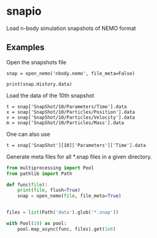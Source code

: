 # snapio
Load n-body simulation snapshots of NEMO format


## Examples

Open the snapshots file
```
snap = open_nemo('nbody.nemo', file_meta=False)

print(snap.History.data)
```

Load the data of the 10th snapshot
```
t = snap['SnapShot/10/Parameters/Time'].data
x = snap['SnapShot/10/Particles/Position'].data
v = snap['SnapShot/10/Particles/Velocity'].data
m = snap['SnapShot/10/Particles/Mass'].data
```

One can also use 
```
t = snap['SnapShot'][10]['Parameters']['Time'].data
```


Generate meta files for all *.snap files in a given directory.

```python
from multiprocessing import Pool
from pathlib import Path

def func(file):
    print(file, flush=True)
    snap = open_nemo(file, file_meta=True)


files = list(Path('data').glob('*.snap'))

with Pool(10) as pool:
    pool.map_async(func, files).get(1e6)
```
